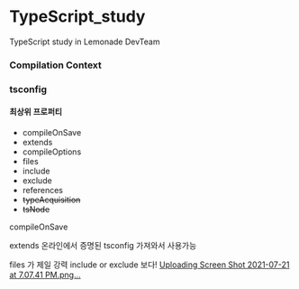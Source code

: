 # TypeScript_study
TypeScript study in Lemonade DevTeam


### Compilation Context

### tsconfig
#### 최상위 프로퍼티
- compileOnSave
- extends
- compileOptions
- files
- include
- exclude
- references
- ~~typeAcquisition~~ 
- ~~tsNode~~

compileOnSave


extends
 온라인에서 증명된 tsconfig 가져와서 사용가능

files 가 제일 강력 include or exclude 보다!
[Uploading Screen Shot 2021-07-21 at 7.07.41 PM.png…]()

